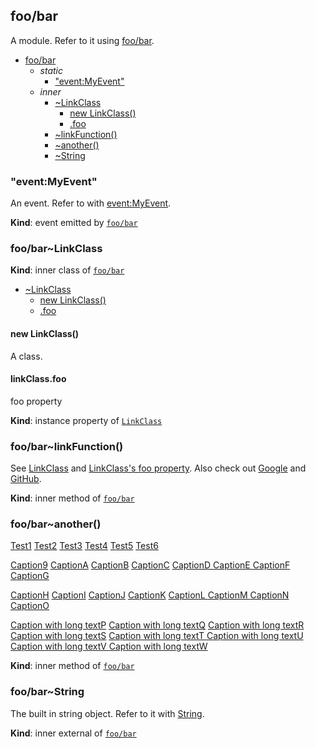 <a name="module_foo/bar"></a>

## foo/bar
A module. Refer to it using [foo/bar](#module_foo/bar).


* [foo/bar](#module_foo/bar)
    * _static_
        * ["event:MyEvent"](#module_foo/bar.event_MyEvent)
    * _inner_
        * [~LinkClass](#module_foo/bar..LinkClass)
            * [new LinkClass()](#new_module_foo/bar..LinkClass_new)
            * [.foo](#module_foo/bar..LinkClass+foo)
        * [~linkFunction()](#module_foo/bar..linkFunction)
        * [~another()](#module_foo/bar..another)
        * [~String](#external_String)

<a name="module_foo/bar.event_MyEvent"></a>

### "event:MyEvent"
An event. Refer to with [event:MyEvent](#module_foo/bar.event_MyEvent).

**Kind**: event emitted by [<code>foo/bar</code>](#module_foo/bar)  
<a name="module_foo/bar..LinkClass"></a>

### foo/bar~LinkClass
**Kind**: inner class of [<code>foo/bar</code>](#module_foo/bar)  

* [~LinkClass](#module_foo/bar..LinkClass)
    * [new LinkClass()](#new_module_foo/bar..LinkClass_new)
    * [.foo](#module_foo/bar..LinkClass+foo)

<a name="new_module_foo/bar..LinkClass_new"></a>

#### new LinkClass()
A class.

<a name="module_foo/bar..LinkClass+foo"></a>

#### linkClass.foo
foo property

**Kind**: instance property of [<code>LinkClass</code>](#module_foo/bar..LinkClass)  
<a name="module_foo/bar..linkFunction"></a>

### foo/bar~linkFunction()
See [LinkClass](LinkClass) and [LinkClass's foo property](LinkClass#foo).
Also check out [Google](http://www.google.com) and [GitHub](http://github.com).

**Kind**: inner method of [<code>foo/bar</code>](#module_foo/bar)  
<a name="module_foo/bar..another"></a>

### foo/bar~another()
[Test1](Test1)
[Test2](Test2)
[Test3](Test3)
[Test4](Test4)
[Test5](Test5)
[Test6](Test6)
[ ](Test7)
[ ](Test8)

[Caption9](Test9)
[
CaptionA](TestA)
[
 CaptionB](TestB)
[    CaptionC](TestC)
[    CaptionD ](TestD)
[    CaptionE
](TestE)
[    CaptionF
 ](TestF)
[    CaptionG    ](TestG)

[CaptionH](TestH)
[
CaptionI](TestI)
[
 CaptionJ](TestJ)
[    CaptionK](TestK)
[    CaptionL ](TestL)
[    CaptionM
](TestM)
[    CaptionN
 ](TestN)
[    CaptionO    ](TestO)

[Caption with long textP](TestP)
[Caption with long textQ](TestQ)
[Caption with long textR](TestR)
[Caption with long textS](TestS)
[Caption with long textT ](TestT)
[Caption with long textU
](TestU)
[Caption with long textV
 ](TestV)
[Caption with long textW    ](TestW)

**Kind**: inner method of [<code>foo/bar</code>](#module_foo/bar)  
<a name="external_String"></a>

### foo/bar~String
The built in string object. Refer to it with [String](#external_String).

**Kind**: inner external of [<code>foo/bar</code>](#module_foo/bar)  
